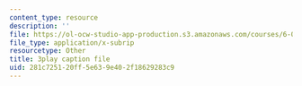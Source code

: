 ```yaml
---
content_type: resource
description: ''
file: https://ol-ocw-studio-app-production.s3.amazonaws.com/courses/6-02-introduction-to-eecs-ii-digital-communication-systems-fall-2012/281c725120ff5e639e402f18629283c9_RG3CkwIDYfI.vtt
file_type: application/x-subrip
resourcetype: Other
title: 3play caption file
uid: 281c7251-20ff-5e63-9e40-2f18629283c9
---
```

